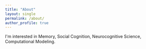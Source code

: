 ```yaml
---
title: "About"
layout: single
permalink: /about/
author_profile: true
---
```


I'm interested in Memory, Social Cognition, Neurocognitive Science, Computational Modeling.
